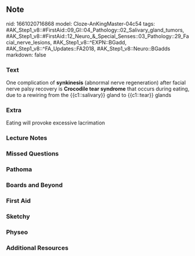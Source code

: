 ## Note
nid: 1661020716868
model: Cloze-AnKingMaster-04c54
tags: #AK_Step1_v8::#FirstAid::09_GI::04_Pathology::02_Salivary_gland_tumors, #AK_Step1_v8::#FirstAid::12_Neuro_&_Special_Senses::03_Pathology::29_Facial_nerve_lesions, #AK_Step1_v8::^EXPN::BGadd, #AK_Step1_v8::^FA_Updates::FA2018, #AK_Step1_v8::Neuro::BGadds
markdown: false

### Text
One complication of <b>synkinesis</b> (abnormal nerve regeneration)
after facial nerve palsy recovery is <b>Crocodile tear syndrome</b>
that occurs during eating, due to a rewiring from the
{{c1::salivary}} gland to {{c1::tear}} glands

### Extra
Eating will provoke excessive lacrimation

### Lecture Notes


### Missed Questions


### Pathoma


### Boards and Beyond


### First Aid


### Sketchy


### Physeo


### Additional Resources

